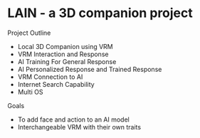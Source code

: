 # LAIN - a 3D companion project

Project Outline
- Local 3D Companion using VRM
- VRM Interaction and Response
- AI Training For General Response
- AI Personalized Response and Trained Response
- VRM Connection to AI
- Internet Search Capability
- Multi OS

Goals
- To add face and action to an AI model
- Interchangeable VRM with their own traits